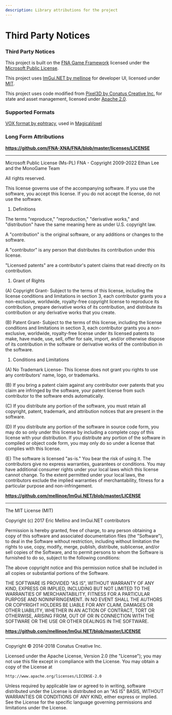 ```yaml
---
description: Library attributions for the project
---
```


# Third Party Notices

### Third Party Notices

This project is built on the [FNA Game Framework](https://github.com/FNA-XNA/FNA) licensed under the [Microsoft Public License](https://github.com/FNA-XNA/FNA/blob/master/licenses/LICENSE).

This project uses [ImGui.NET by mellinoe](https://github.com/mellinoe/ImGui.NET) for developer UI, licensed under [MIT](https://github.com/mellinoe/ImGui.NET/blob/master/LICENSE).

This project uses code modified from [Pixel3D by Conatus Creative Inc.](https://github.com/conatuscreative/Pixel3D) for state and asset management, licensed under [Apache 2.0](https://github.com/conatuscreative/Pixel3D/blob/master/LICENSE).

### Supported Formats

[VOX format by ephtracy](https://github.com/ephtracy/voxel-model), used in [MagicaVoxel](http://ephtracy.github.io/index.html?page=mv\_main)

### Long Form Attributions

**https://github.com/FNA-XNA/FNA/blob/master/licenses/LICENSE**

***

Microsoft Public License (Ms-PL) FNA - Copyright 2009-2022 Ethan Lee and the MonoGame Team

All rights reserved.

This license governs use of the accompanying software. If you use the software, you accept this license. If you do not accept the license, do not use the software.

1. Definitions

The terms "reproduce," "reproduction," "derivative works," and "distribution" have the same meaning here as under U.S. copyright law.

A "contribution" is the original software, or any additions or changes to the software.

A "contributor" is any person that distributes its contribution under this license.

"Licensed patents" are a contributor's patent claims that read directly on its contribution.

1. Grant of Rights

(A) Copyright Grant- Subject to the terms of this license, including the license conditions and limitations in section 3, each contributor grants you a non-exclusive, worldwide, royalty-free copyright license to reproduce its contribution, prepare derivative works of its contribution, and distribute its contribution or any derivative works that you create.

(B) Patent Grant- Subject to the terms of this license, including the license conditions and limitations in section 3, each contributor grants you a non-exclusive, worldwide, royalty-free license under its licensed patents to make, have made, use, sell, offer for sale, import, and/or otherwise dispose of its contribution in the software or derivative works of the contribution in the software.

1. Conditions and Limitations

(A) No Trademark License- This license does not grant you rights to use any contributors' name, logo, or trademarks.

(B) If you bring a patent claim against any contributor over patents that you claim are infringed by the software, your patent license from such contributor to the software ends automatically.

(C) If you distribute any portion of the software, you must retain all copyright, patent, trademark, and attribution notices that are present in the software.

(D) If you distribute any portion of the software in source code form, you may do so only under this license by including a complete copy of this license with your distribution. If you distribute any portion of the software in compiled or object code form, you may only do so under a license that complies with this license.

(E) The software is licensed "as-is." You bear the risk of using it. The contributors give no express warranties, guarantees or conditions. You may have additional consumer rights under your local laws which this license cannot change. To the extent permitted under your local laws, the contributors exclude the implied warranties of merchantability, fitness for a particular purpose and non-infringement.

**https://github.com/mellinoe/ImGui.NET/blob/master/LICENSE**

***

The MIT License (MIT)

Copyright (c) 2017 Eric Mellino and ImGui.NET contributors

Permission is hereby granted, free of charge, to any person obtaining a copy of this software and associated documentation files (the "Software"), to deal in the Software without restriction, including without limitation the rights to use, copy, modify, merge, publish, distribute, sublicense, and/or sell copies of the Software, and to permit persons to whom the Software is furnished to do so, subject to the following conditions:

The above copyright notice and this permission notice shall be included in all copies or substantial portions of the Software.

THE SOFTWARE IS PROVIDED "AS IS", WITHOUT WARRANTY OF ANY KIND, EXPRESS OR IMPLIED, INCLUDING BUT NOT LIMITED TO THE WARRANTIES OF MERCHANTABILITY, FITNESS FOR A PARTICULAR PURPOSE AND NONINFRINGEMENT. IN NO EVENT SHALL THE AUTHORS OR COPYRIGHT HOLDERS BE LIABLE FOR ANY CLAIM, DAMAGES OR OTHER LIABILITY, WHETHER IN AN ACTION OF CONTRACT, TORT OR OTHERWISE, ARISING FROM, OUT OF OR IN CONNECTION WITH THE SOFTWARE OR THE USE OR OTHER DEALINGS IN THE SOFTWARE.

**https://github.com/mellinoe/ImGui.NET/blob/master/LICENSE**

***

Copyright © 2014-2018 Conatus Creative Inc.

Licensed under the Apache License, Version 2.0 (the "License"); you may not use this file except in compliance with the License. You may obtain a copy of the License at

```
http://www.apache.org/licenses/LICENSE-2.0
```

Unless required by applicable law or agreed to in writing, software distributed under the License is distributed on an "AS IS" BASIS, WITHOUT WARRANTIES OR CONDITIONS OF ANY KIND, either express or implied. See the License for the specific language governing permissions and limitations under the License.
